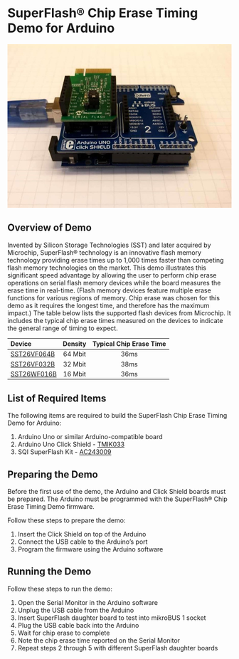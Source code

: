 # SuperFlash® Chip Erase Timing Demo for Arduino

![Assembly Photo](https://github.com/MicrochipTech/SuperFlash-ArduinoDemo/blob/943ff9e9cf1cca91b2ec4c36a1278583b087b15a/docs/media/photo.jpg)

## Overview of Demo

Invented by Silicon Storage Technologies (SST) and later acquired by Microchip, SuperFlash® technology is an innovative flash memory technology providing erase times up to 1,000 times faster than competing flash memory technologies on the market. This demo illustrates this significant speed advantage by allowing the user to perform chip erase operations on serial flash memory devices while the board measures the erase time in real-time. (Flash memory devices feature multiple erase functions for various regions of memory. Chip erase was chosen for this demo as it requires the longest time, and therefore has the maximum impact.) The table below lists the supported flash devices from Microchip. It includes the typical chip erase times measured on the devices to indicate the general range of timing to expect.

| Device | Density | Typical Chip Erase Time |
| :---- | :---: | :---: |
| [SST26VF064B](https://www.microchip.com/en-us/product/SST26VF064B) | 64 Mbit | 36ms |
| [SST26VF032B](https://www.microchip.com/en-us/product/SST26VF032B) | 32 Mbit | 38ms |
| [SST26WF016B](https://www.microchip.com/en-us/product/SST26WF016B) | 16 Mbit | 36ms |

## List of Required Items

The following items are required to build the SuperFlash Chip Erase Timing Demo for Arduino: 
1. Arduino Uno or similar Arduino-compatible board 
2. Arduino Uno Click Shield - [TMIK033](https://www.microchip.com/en-us/development-tool/TMIK033)
3. SQI SuperFlash Kit - [AC243009](https://www.microchip.com/en-us/development-tool/AC243009)

## Preparing the Demo 

Before the first use of the demo, the Arduino and Click Shield boards must be prepared. The Arduino must be programmed with the SuperFlash® Chip Erase Timing Demo firmware.

Follow these steps to prepare the demo: 

1. Insert the Click Shield on top of the Arduino 
2. Connect the USB cable to the Arduino’s port 
3. Program the firmware using the Arduino software 

## Running the Demo 

Follow these steps to run the demo: 

1. Open the Serial Monitor in the Arduino software 
2. Unplug the USB cable from the Arduino 
3. Insert SuperFlash daughter board to test into mikroBUS 1 socket 
4. Plug the USB cable back into the Arduino 
5. Wait for chip erase to complete 
6. Note the chip erase time reported on the Serial Monitor 
7. Repeat steps 2 through 5 with different SuperFlash daughter boards
